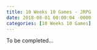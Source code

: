 ```yaml
---
title: 10 Weeks 10 Games - JRPG
date: 2018-08-01 00:00:04 -0000
categories: [10 Weeks 10 Games]
---
```

To be completed...